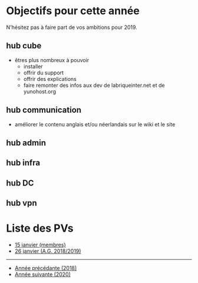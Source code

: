 <!-- TITLE: 2019 -->
<!-- SUBTITLE: Objectifs et réunions de 2019 -->

# Objectifs pour cette année
N'hésitez pas à faire part de vos ambitions pour 2019.

## hub cube

* êtres plus nombreux à pouvoir 
	* installer
	* offrir du support
	* offrir des explications
	* faire remonter des infos aux dev de labriqueinter.net et de yunohost.org

## hub communication

* améliorer le contenu anglais et/ou néerlandais sur le wiki et le site

## hub admin

## hub infra

## hub DC

## hub vpn
# Liste des PVs

* [15 janvier (membres)](2019/01-15)
* [26 janvier (A.G. 2018/2019)](2019/01-26)

---

* [Année précédante (2018)](2018)
* [Année suivante (2020)](2020)
